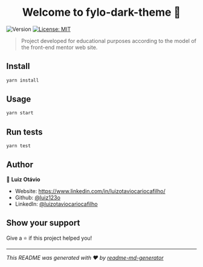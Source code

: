 <h1 align="center">Welcome to fylo-dark-theme 👋</h1>
<p>
  <img alt="Version" src="https://img.shields.io/badge/version-0.1.0-blue.svg?cacheSeconds=2592000" />
  <a href="#" target="_blank">
    <img alt="License: MIT" src="https://img.shields.io/badge/License-MIT-yellow.svg" />
  </a>
</p>

> Project developed for educational purposes according to the model of the front-end mentor web site.

## Install

```sh
yarn install
```

## Usage

```sh
yarn start
```

## Run tests

```sh
yarn test
```

## Author

👤 **Luiz Otávio**

* Website: https://www.linkedin.com/in/luizotaviocariocafilho/
* Github: [@luiz123o](https://github.com/luiz123o)
* LinkedIn: [@luizotaviocariocafilho](https://linkedin.com/in/luizotaviocariocafilho)

## Show your support

Give a ⭐️ if this project helped you!

***
_This README was generated with ❤️ by [readme-md-generator](https://github.com/kefranabg/readme-md-generator)_